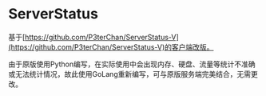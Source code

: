 # ServerStatus

基于[https://github.com/P3terChan/ServerStatus-V](https://github.com/P3terChan/ServerStatus-V)的客户端改版。

由于原版使用Python编写，在实际使用中会出现内存、硬盘、流量等统计不准确或无法统计情况，故此使用GoLang重新编写，可与原版服务端完美结合，无需更改。
